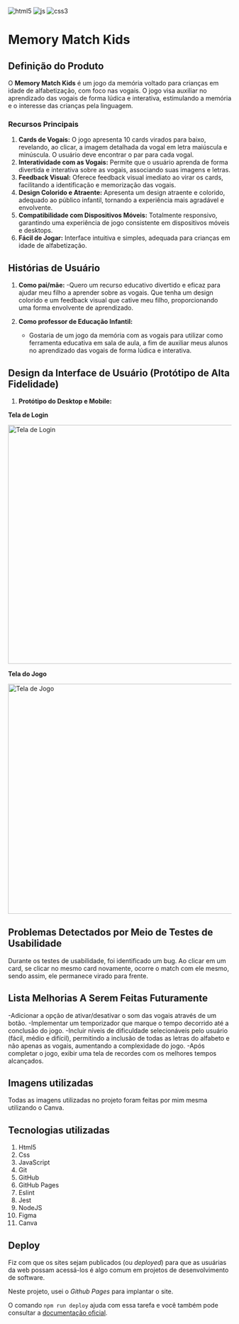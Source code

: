 ![html5](https://img.shields.io/badge/HTML5-E34F26?style=for-the-badge&logo=html5&logoColor=white)
![js](https://img.shields.io/badge/JavaScript-323330?style=for-the-badge&logo=javascript&logoColor=F7DF1E)
![css3](https://img.shields.io/badge/CSS3-1572B6?style=for-the-badge&logo=css3&logoColor=white)

# Memory Match Kids

## Definição do Produto

O **Memory Match Kids** é um jogo da memória voltado para crianças em idade de alfabetização, com foco nas vogais. O jogo visa auxiliar no aprendizado das vogais de forma lúdica e interativa, estimulando a memória e o interesse das crianças pela linguagem.

### Recursos Principais

1. **Cards de Vogais:** O jogo apresenta 10 cards virados para baixo, revelando, ao clicar, a imagem detalhada da vogal em letra maiúscula e minúscula. O usuário deve encontrar o par para cada vogal.
2. **Interatividade com as Vogais:** Permite que o usuário aprenda de forma divertida e interativa sobre as vogais, associando suas imagens e letras.
3. **Feedback Visual:** Oferece feedback visual imediato ao virar os cards, facilitando a identificação e memorização das vogais.
4. **Design Colorido e Atraente:** Apresenta um design atraente e colorido, adequado ao público infantil, tornando a experiência mais agradável e envolvente.
5. **Compatibilidade com Dispositivos Móveis:** Totalmente responsivo, garantindo uma experiência de jogo consistente em dispositivos móveis e desktops.
6. **Fácil de Jogar:** Interface intuitiva e simples, adequada para crianças em idade de alfabetização.

## Histórias de Usuário

1. **Como pai/mãe:**
    -Quero um recurso educativo divertido e eficaz para ajudar meu filho a aprender sobre as vogais. Que tenha um design colorido e um feedback visual que cative meu filho, proporcionando uma forma envolvente de aprendizado.

2. **Como professor de Educação Infantil:**
   - Gostaria de um jogo da memória com as vogais para utilizar como ferramenta educativa em sala de aula, a fim de auxiliar meus alunos no aprendizado das vogais de forma lúdica e interativa.

## Design da Interface de Usuário (Protótipo de Alta Fidelidade)

1. **Protótipo do Desktop e Mobile:**

**Tela de Login**

<img width="537" alt="Tela de Login" src="https://github.com/ThayBorges/SAP012-memory-match/assets/115192383/4723807a-178f-4a47-8c56-274e5f221ca2">

**Tela do Jogo**

<img width="517" alt="Tela de Jogo" src="https://github.com/ThayBorges/SAP012-memory-match/assets/115192383/45e42059-ccb3-4da2-8587-4bccc4b45619">

## Problemas Detectados por Meio de Testes de Usabilidade

  Durante os testes de usabilidade, foi identificado um bug. Ao clicar em um card, se clicar no mesmo card novamente, ocorre o match com ele mesmo, sendo assim, ele permanece virado para frente.

## Lista Melhorias A Serem Feitas Futuramente

  -Adicionar a opção de ativar/desativar o som das vogais através de um botão.
  -Implementar um temporizador que marque o tempo decorrido até a conclusão do jogo.
  -Incluir níveis de dificuldade selecionáveis pelo usuário (fácil, médio e difícil), permitindo a inclusão de todas as letras do alfabeto e não apenas as vogais, aumentando a complexidade do jogo.
  -Após completar o jogo, exibir uma tela de recordes com os melhores tempos alcançados.

## Imagens utilizadas

  Todas as imagens utilizadas no projeto foram feitas por mim mesma utilizando o Canva.


## Tecnologias utilizadas

1. Html5
2. Css
3. JavaScript
4. Git
5. GitHub
6. GitHub Pages
7. Eslint
8. Jest
9. NodeJS
10. Figma
11. Canva

##  Deploy

Fiz com que os sites sejam publicados (ou _deployed_) para que as usuárias da
web possam acessá-los é algo comum em projetos de desenvolvimento de software.

Neste projeto, usei o _Github Pages_ para implantar o site.

O comando `npm run deploy` ajuda com essa tarefa e você também pode
consultar a [documentação oficial](https://docs.github.com/pt/pages).